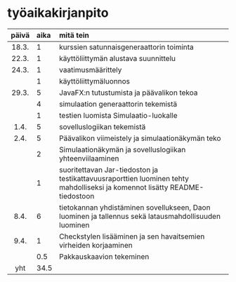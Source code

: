 # työaikakirjanpito

| päivä | aika	| mitä tein  					|
| :----:|:------| :-----					|
| 18.3.	| 1	    | kurssien satunnaisgeneraattorin toiminta 	|	
| 22.3. | 1	    | käyttöliittymän alustava suunnittelu 		|
| 24.3. | 1	    | vaatimusmäärittely 				|
|	    | 1	    | käyttöliittymäluonnos 			|
| 29.3.	| 5	    | JavaFX:n tutustumista ja päävalikon tekoa	|
|   	| 4	    | simulaation generaattorin tekemistä		|
|   	| 1	    | testien luomista Simulaatio-luokalle		|
| 1.4.	| 5	    | sovelluslogiikan tekemistä		|
| 2.4.	| 5	    | Päävalikon viimeistely ja simulaationäkymän teko		|
|	    | 2	    | Simulaationäkymän ja sovelluslogiikan yhteenviilaaminen	|
|   	| 1	    | suoritettavan Jar-tiedoston ja testikattavuusraporttien luominen tehty mahdolliseksi ja komennot lisätty README-tiedostoon	|	
| 8.4.  | 6     | tietokannan yhdistäminen sovellukseen, Daon luominen ja tallennus sekä latausmahdollisuuden luominen |  
| 9.4.  | 1     | Checkstylen lisääminen ja sen havaitsemien virheiden korjaaminen |
|       | 0.5   | Pakkauskaavion tekeminen      |
| yht   | 34.5	|						| 
